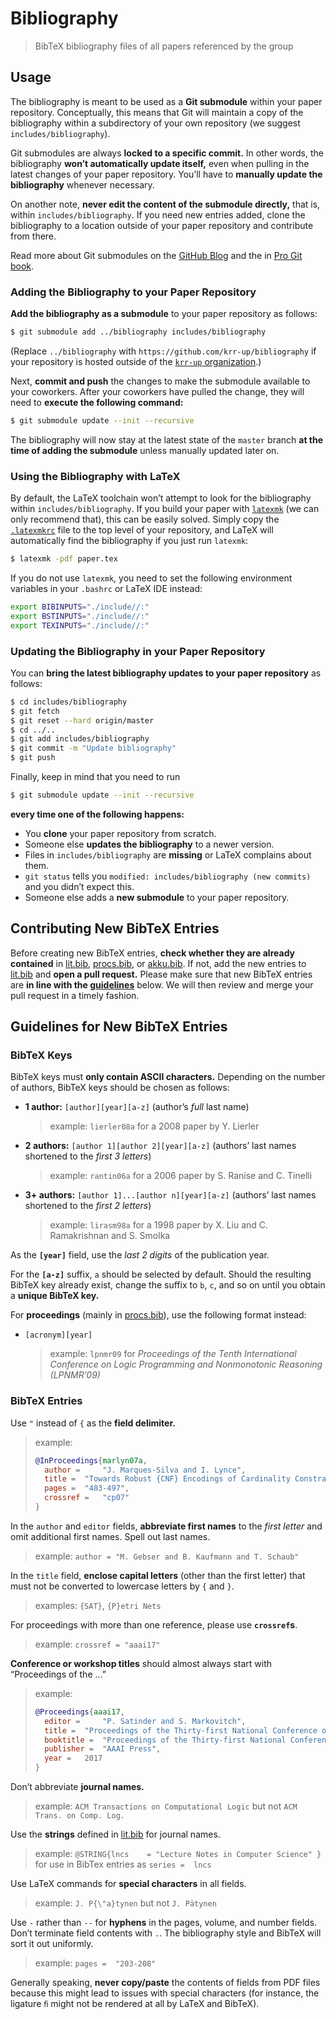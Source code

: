 # Bibliography

> BibTeX bibliography files of all papers referenced by the group

## Usage

The bibliography is meant to be used as a **Git submodule** within your paper repository.
Conceptually, this means that Git will maintain a copy of the bibliography within a subdirectory of your own repository (we suggest `includes/bibliography`).

Git submodules are always **locked to a specific commit.**
In other words, the bibliography **won’t automatically update itself,** even when pulling in the latest changes of your paper repository.
You’ll have to **manually update the bibliography** whenever necessary.

On another note, **never edit the content of the submodule directly,** that is, within `includes/bibliography`.
If you need new entries added, clone the bibliography to a location outside of your paper repository and contribute from there.

Read more about Git submodules on the [GitHub Blog][github-blog-git-submodules] and the in [Pro Git book][pro-git-book-git-submodules].

### Adding the Bibliography to your Paper Repository

**Add the bibliography as a submodule** to your paper repository as follows:
```sh
$ git submodule add ../bibliography includes/bibliography
```
(Replace `../bibliography` with `https://github.com/krr-up/bibliography` if your repository is hosted outside of the [`krr-up` organization][krr-up].)

Next, **commit and push** the changes to make the submodule available to your coworkers.
After your coworkers have pulled the change, they will need to **execute the following command:**
```sh
$ git submodule update --init --recursive
```

The bibliography will now stay at the latest state of the `master` branch **at the time of adding the submodule** unless manually updated later on.

### Using the Bibliography with LaTeX

By default, the LaTeX toolchain won’t attempt to look for the bibliography within `includes/bibliography`.
If you build your paper with [`latexmk`][latexmk] (we can only recommend that), this can be easily solved.
Simply copy the [`.latexmkrc`][.latexmkrc] file to the top level of your repository, and LaTeX will automatically find the bibliography if you just run `latexmk`:
```sh
$ latexmk -pdf paper.tex
```

If you do not use `latexmk`, you need to set the following environment variables in your `.bashrc` or LaTeX IDE instead:
```sh
export BIBINPUTS="./include//:"
export BSTINPUTS="./include//:"
export TEXINPUTS="./include//:"
```

### Updating the Bibliography in your Paper Repository

You can **bring the latest bibliography updates to your paper repository** as follows:

```sh
$ cd includes/bibliography
$ git fetch
$ git reset --hard origin/master
$ cd ../..
$ git add includes/bibliography
$ git commit -m "Update bibliography"
$ git push
```

Finally, keep in mind that you need to run
```sh
$ git submodule update --init --recursive
```
**every time one of the following happens:**
- You **clone** your paper repository from scratch.
- Someone else **updates the bibliography** to a newer version.
- Files in `includes/bibliography` are **missing** or LaTeX complains about them.
- `git status` tells you `modified: includes/bibliography (new commits)` and you didn’t expect this.
- Someone else adds a **new submodule** to your paper repository.

## Contributing New BibTeX Entries

Before creating new BibTeX entries, **check whether they are already contained** in [lit.bib], [procs.bib], or [akku.bib].
If not, add the new entries to [lit.bib] and **open a pull request.**
Please make sure that new BibTeX entries are **in line with the [guidelines](#guidelines-for-new-bibtex-entries)** below.
We will then review and merge your pull request in a timely fashion.

## Guidelines for New BibTeX Entries

### BibTeX Keys

BibTeX keys must **only contain ASCII characters.**
Depending on the number of authors, BibTeX keys should be chosen as follows:

- **1 author:** `[author][year][a-z]` (author’s *full* last name)
  
  > example: `lierler08a` for a 2008 paper by Y. Lierler
- **2 authors:** `[author 1][author 2][year][a-z]` (authors’ last names shortened to the *first 3 letters*)
  
  > example: `rantin06a` for a 2006 paper by S. Ranise and C. Tinelli
- **3+ authors:** `[author 1]...[author n][year][a-z]` (authors’ last names shortened to the *first 2 letters*)
  
  > example: `lirasm98a` for a 1998 paper by X. Liu and C. Ramakrishnan and S. Smolka

As the **`[year]`** field, use the *last 2 digits* of the publication year.

For the **`[a-z]`** suffix, `a` should be selected by default.
Should the resulting BibTeX key already exist, change the suffix to `b`, `c`, and so on until you obtain a **unique BibTeX key.**

For **proceedings** (mainly in [procs.bib]), use the following format instead:

- `[acronym][year]`
  
  > example: `lpnmr09` for *Proceedings of the Tenth International Conference on Logic Programming and Nonmonotonic Reasoning (LPNMR’09)*

### BibTeX Entries

Use `"` instead of `{` as the **field delimiter.**

> example:
> ```bibtex
> @InProceedings{marlyn07a,
>   author =	 "J. Marques-Silva and I. Lynce",
>   title =	 "Towards Robust {CNF} Encodings of Cardinality Constraints",
>   pages =	 "483-497",
>   crossref =	 "cp07"
> }
> ```

In the `author` and `editor` fields, **abbreviate first names** to the *first letter* and omit additional first names.
Spell out last names.

> example: `author = "M. Gebser and B. Kaufmann and T. Schaub"`

In the `title` field, **enclose capital letters** (other than the first letter) that must not be converted to lowercase letters by `{` and `}`.

> examples: `{SAT}`, `{P}etri Nets`

For proceedings with more than one reference, please use **`crossref`s**.

> example: `crossref = "aaai17"`

**Conference or workshop titles** should almost always start with “Proceedings of the …”

> example:
> ```bibtex
> @Proceedings{aaai17,
>   editor =	 "P. Satinder and S. Markovitch",
>   title =	 "Proceedings of the Thirty-first National Conference on Artificial Intelligence (AAAI'17)",
>   booktitle =	 "Proceedings of the Thirty-first National Conference on Artificial Intelligence (AAAI'17)",
>   publisher =	 "AAAI Press",
>   year =	 2017
> }
> ```

Don’t abbreviate **journal names.**

> example: `ACM Transactions on Computational Logic` but not `ACM Trans. on Comp. Log.`

Use the **strings** defined in [lit.bib] for journal names.

> example: `@STRING{lncs    = "Lecture Notes in Computer Science" }` for use in BibTex entries as `series =	 lncs`

Use LaTeX commands for **special characters** in all fields.

> example: `J. P{\"a}tynen` but not `J. Pätynen`

Use `-` rather than `--` for **hyphens** in the pages, volume, and number fields.
Don’t terminate field contents with `.`.
The bibliography style and BibTeX will sort it out uniformly.

> example: `pages =	 "203-208"`

Generally speaking, **never copy/paste** the contents of fields from PDF files because this might lead to issues with special characters (for instance, the ligature `ﬁ` might not be rendered at all by LaTeX and BibTeX).

[akku.bib]: akku.bib
[lit.bib]: lit.bib
[procs.bib]: procs.bib
[.latexmkrc]: .latexmkrc
[krr-up]: https://github.com/krr-up
[latexmk]: https://mg.readthedocs.io/latexmk.html
[github-blog-git-submodules]: https://github.blog/2016-02-01-working-with-submodules/
[pro-git-book-git-submodules]: https://git-scm.com/book/en/v2/Git-Tools-Submodules
